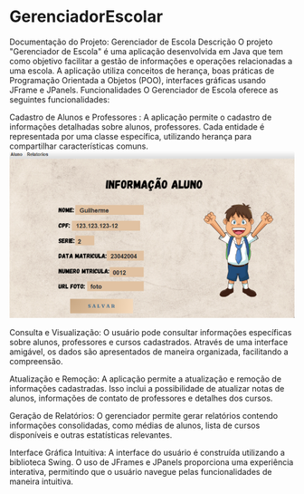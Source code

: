 # GerenciadorEscolar
Documentação do Projeto: Gerenciador de Escola
Descrição
O projeto "Gerenciador de Escola" é uma aplicação desenvolvida em Java que tem como objetivo facilitar a gestão de informações e operações relacionadas a uma escola.
A aplicação utiliza conceitos de herança, boas práticas de Programação Orientada a Objetos (POO), interfaces gráficas usando JFrame e JPanels.
Funcionalidades
O Gerenciador de Escola oferece as seguintes funcionalidades:

Cadastro de Alunos e Professores : A aplicação permite o cadastro de informações detalhadas sobre alunos, professores.
Cada entidade é representada por uma classe específica, utilizando herança para compartilhar características comuns.<br>
<img src="src/resurce/foto.png">

Consulta e Visualização: O usuário pode consultar informações específicas sobre alunos, professores e cursos cadastrados.
Através de uma interface amigável, os dados são apresentados de maneira organizada, facilitando a compreensão.

Atualização e Remoção: A aplicação permite a atualização e remoção de informações cadastradas.
Isso inclui a possibilidade de atualizar notas de alunos, informações de contato de professores e detalhes dos cursos.

Geração de Relatórios: O gerenciador permite gerar relatórios contendo informações consolidadas, como médias de alunos, lista de cursos disponíveis e outras estatísticas relevantes.

Interface Gráfica Intuitiva: A interface do usuário é construída utilizando a biblioteca Swing.
O uso de JFrames e JPanels proporciona uma experiência interativa, permitindo que o usuário navegue pelas funcionalidades de maneira intuitiva.
